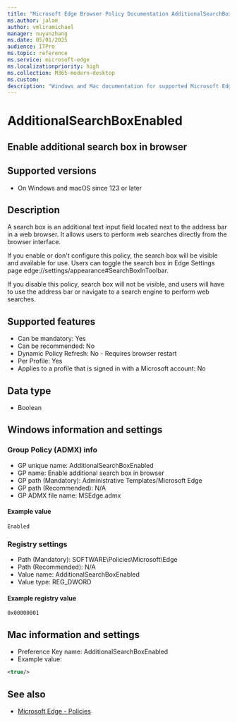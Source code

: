 ```yaml
---
title: "Microsoft Edge Browser Policy Documentation AdditionalSearchBoxEnabled"
ms.author: jalam
author: vmliramichael
manager: nuyunzhang
ms.date: 05/01/2025
audience: ITPro
ms.topic: reference
ms.service: microsoft-edge
ms.localizationpriority: high
ms.collection: M365-modern-desktop
ms.custom:
description: "Windows and Mac documentation for supported Microsoft Edge Browser policy: Enable additional search box in browser"
---
```


<!--THIS FILE IS AUTOMATICALLY GENERATED. MANUAL CHANGES WILL BE OVERWRITTEN.-->
<!--Please contact the Microsoft Edge Manageability team with any questions.-->

# AdditionalSearchBoxEnabled

## Enable additional search box in browser


## Supported versions

- On Windows and macOS since 123 or later

## Description

A search box is an additional text input field located next to the address bar in a web browser. It allows users to perform web searches directly from the browser interface.

If you enable or don't configure this policy, the search box will be visible and available for use.
Users can toggle the search box in Edge Settings page edge://settings/appearance#SearchBoxInToolbar.

If you disable this policy, search box will not be visible, and users will have to use the address bar or navigate to a search engine to perform web searches.

## Supported features

- Can be mandatory: Yes
- Can be recommended: No
- Dynamic Policy Refresh: No - Requires browser restart
- Per Profile: Yes
- Applies to a profile that is signed in with a Microsoft account: No

## Data type

- Boolean

## Windows information and settings

### Group Policy (ADMX) info

- GP unique name: AdditionalSearchBoxEnabled
- GP name: Enable additional search box in browser
- GP path (Mandatory): Administrative Templates/Microsoft Edge
- GP path (Recommended): N/A
- GP ADMX file name: MSEdge.admx

#### Example value

```
Enabled
```

### Registry settings

- Path (Mandatory): SOFTWARE\Policies\Microsoft\Edge
- Path (Recommended): N/A
- Value name: AdditionalSearchBoxEnabled
- Value type: REG_DWORD

#### Example registry value

```
0x00000001
```


## Mac information and settings

- Preference Key name: AdditionalSearchBoxEnabled
- Example value:

```xml
<true/>
```

## See also
- [Microsoft Edge - Policies](../microsoft-edge-policies.md)
